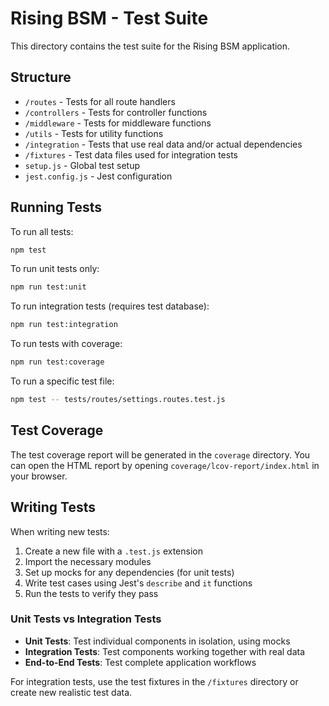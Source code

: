 # Rising BSM - Test Suite

This directory contains the test suite for the Rising BSM application.

## Structure

- `/routes` - Tests for all route handlers
- `/controllers` - Tests for controller functions
- `/middleware` - Tests for middleware functions
- `/utils` - Tests for utility functions
- `/integration` - Tests that use real data and/or actual dependencies
- `/fixtures` - Test data files used for integration tests
- `setup.js` - Global test setup
- `jest.config.js` - Jest configuration

## Running Tests

To run all tests:

```bash
npm test
```

To run unit tests only:

```bash
npm run test:unit
```

To run integration tests (requires test database):

```bash
npm run test:integration
```

To run tests with coverage:

```bash
npm run test:coverage
```

To run a specific test file:

```bash
npm test -- tests/routes/settings.routes.test.js
```

## Test Coverage

The test coverage report will be generated in the `coverage` directory.
You can open the HTML report by opening `coverage/lcov-report/index.html` in your browser.

## Writing Tests

When writing new tests:

1. Create a new file with a `.test.js` extension
2. Import the necessary modules
3. Set up mocks for any dependencies (for unit tests)
4. Write test cases using Jest's `describe` and `it` functions
5. Run the tests to verify they pass

### Unit Tests vs Integration Tests

- **Unit Tests**: Test individual components in isolation, using mocks
- **Integration Tests**: Test components working together with real data
- **End-to-End Tests**: Test complete application workflows

For integration tests, use the test fixtures in the `/fixtures` directory or create new realistic test data.
